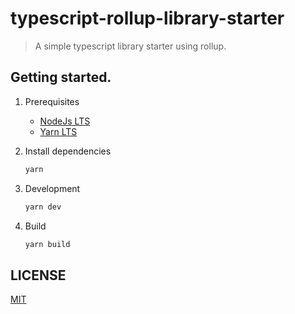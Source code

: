 # typescript-rollup-library-starter
> A simple typescript library starter using rollup.

## Getting started.
1. Prerequisites
    - [NodeJs LTS](https://nodejs.org/zh-cn/)
    - [Yarn LTS](https://classic.yarnpkg.com/zh-Hans/docs/install)

2. Install dependencies
    ```bash
    yarn
    ```
2. Development
    ```bash
    yarn dev
    ```

2. Build
    ```bash
    yarn build
    ```
   
## LICENSE
[MIT](./LICENSE)
